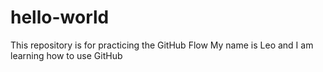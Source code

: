 # hello-world
This repository is for practicing the GitHub Flow
My name is Leo and I am learning how to use GitHub
